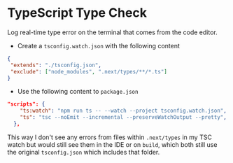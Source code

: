# TypeScript Type Check

Log real-time type error on the terminal that comes from the code editor.

- Create a `tsconfig.watch.json` with the following content

```json
{
 "extends": "./tsconfig.json",
 "exclude": ["node_modules", ".next/types/**/*.ts"]
}
```

- Use the following content to `package.json`

```json
"scripts": {
    "ts:watch": "npm run ts -- --watch --project tsconfig.watch.json",
    "ts": "tsc --noEmit --incremental --preserveWatchOutput --pretty",
  },
```

This way I don't see any errors from files within `.next/types` in my TSC watch but would still see them in the IDE or on `build`, which both still use the original `tsconfig.json` which includes that folder.